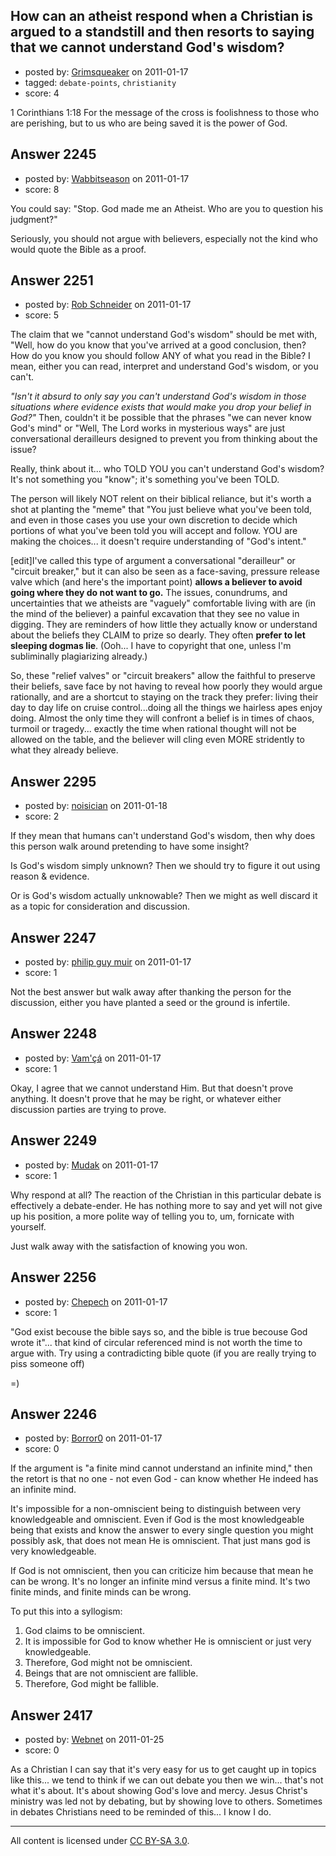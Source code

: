 ## How can an atheist respond when a Christian is argued to a standstill and then resorts to saying that we cannot understand God's wisdom?

- posted by: [Grimsqueaker](https://stackexchange.com/users/-1/222-grimsqueaker) on 2011-01-17
- tagged: `debate-points`, `christianity`
- score: 4

1 Corinthians 1:18 For the message of the cross is foolishness to those who are perishing, but to us who are being saved it is the power of God.


## Answer 2245

- posted by: [Wabbitseason](https://stackexchange.com/users/-1/858-wabbitseason) on 2011-01-17
- score: 8

You could say: "Stop. God made me an Atheist. Who are you to question his judgment?"

Seriously, you should not argue with believers, especially not the kind who would quote the Bible as a proof.


## Answer 2251

- posted by: [Rob Schneider](https://stackexchange.com/users/-1/149-rob-schneider) on 2011-01-17
- score: 5

The claim that we "cannot understand God's wisdom" should be met with, "Well, how do you know that you've arrived at a good conclusion, then?  How do you know you should follow ANY of what you read in the Bible?   I mean, either you can read, interpret and understand God's wisdom, or you can't.  

*"Isn't it absurd to only say you can't understand God's wisdom in those situations where evidence exists that would make you drop your belief in God?"*  Then, couldn't it be possible that the phrases "we can never know God's mind" or "Well, The Lord works in mysterious ways" are just conversational derailleurs designed to prevent you from thinking about the issue? 

Really, think about it... who TOLD YOU you can't understand God's wisdom?  It's not something you "know";  it's something you've been TOLD.

The person will likely NOT relent on their biblical reliance, but it's worth a shot at planting the "meme" that "You just believe what you've been told, and even in those cases you use your own discretion to decide which portions of what you've been told you will accept and follow.  YOU are making the choices... it doesn't require understanding of "God's intent."

[edit]I've called this type of argument a conversational "derailleur" or "circuit breaker," but it can also be seen as a face-saving, pressure release valve which (and here's the important point) **allows a believer to avoid going where they do not want to go.**  The issues, conundrums, and uncertainties that we atheists are "vaguely" comfortable living with are (in the mind of the believer) a painful excavation that they see no value in digging.  They are reminders of how little they actually know or understand about the beliefs they CLAIM to prize so dearly. They often **prefer to let sleeping dogmas lie**. (Ooh... I have to copyright that one, unless I'm subliminally plagiarizing already.)  

So, these "relief valves" or "circuit breakers" allow the faithful to preserve their beliefs, save face by not having to reveal how poorly they would argue rationally, and are a shortcut to staying on the track they prefer:  living their day to day life on cruise control...doing all the things we hairless apes enjoy doing.  Almost the only time they will confront a belief is in times of chaos, turmoil or tragedy... exactly the time when rational thought will not be allowed on the table, and the believer will cling even MORE stridently to what they already believe.


## Answer 2295

- posted by: [noisician](https://stackexchange.com/users/-1/90-noisician) on 2011-01-18
- score: 2

If they mean that humans can't understand God's wisdom, then why does this person walk around pretending to have some insight? 

Is God's wisdom simply unknown? Then we should try to figure it out using reason & evidence.

Or is God's wisdom actually unknowable? Then we might as well discard it as a topic for consideration and discussion.


## Answer 2247

- posted by: [philip guy muir](https://stackexchange.com/users/-1/182-philip-guy-muir) on 2011-01-17
- score: 1

Not the best answer but walk away after thanking the person for the discussion, either you have planted a seed or the ground is infertile. 


## Answer 2248

- posted by: [Vam'çá](https://stackexchange.com/users/-1/384-vam) on 2011-01-17
- score: 1

Okay, I agree that we cannot understand Him. But that doesn't prove anything. It doesn't prove that he may be right, or whatever either discussion parties are trying to prove.


## Answer 2249

- posted by: [Mudak](https://stackexchange.com/users/-1/205-mudak) on 2011-01-17
- score: 1

Why respond at all?  The reaction of the Christian in this particular debate is effectively a debate-ender.  He has nothing more to say and yet will not give up his position, a more polite way of telling you to, um, fornicate with yourself. 

Just walk away with the satisfaction of knowing you won. 


## Answer 2256

- posted by: [Chepech](https://stackexchange.com/users/-1/865-chepech) on 2011-01-17
- score: 1

"God exist becouse the bible says so, and the bible is true becouse God wrote it"... that kind of circular referenced mind is not worth the time to argue with. Try using a contradicting bible quote (if you are really trying to piss someone off) 

=) 


## Answer 2246

- posted by: [Borror0](https://stackexchange.com/users/-1/484-borror0) on 2011-01-17
- score: 0

If the argument is "a finite mind cannot understand an infinite mind," then the retort is that no one - not even God - can know whether He indeed has an infinite mind. 

It's impossible for a non-omniscient being to distinguish between very knowledgeable and omniscient. Even if God is the most knowledgeable being that exists and know the answer to every single question you might possibly ask, that does not mean He is omniscient. That just mans god is very knowledgeable.

If God is not omniscient, then you can criticize him because that mean he can be wrong. It's no longer an infinite mind versus a finite mind. It's two finite minds, and finite minds can be wrong.

To put this into a syllogism:

1. God claims to be omniscient.
2. It is impossible for God to know whether He is omniscient or just very knowledgeable.  
3. Therefore, God might not be omniscient.
4. Beings that are not omniscient are fallible.
5. Therefore, God might be fallible.


## Answer 2417

- posted by: [Webnet](https://stackexchange.com/users/-1/646-webnet) on 2011-01-25
- score: 0

As a Christian I can say that it's very easy for us to get caught up in topics like this... we tend to think if we can out debate you then we win... that's not what it's about.  It's about showing God's love and mercy.  Jesus Christ's ministry was led not by debating, but by showing love to others.  Sometimes in debates Christians need to be reminded of this... I know I do.



---

All content is licensed under [CC BY-SA 3.0](https://creativecommons.org/licenses/by-sa/3.0/).
